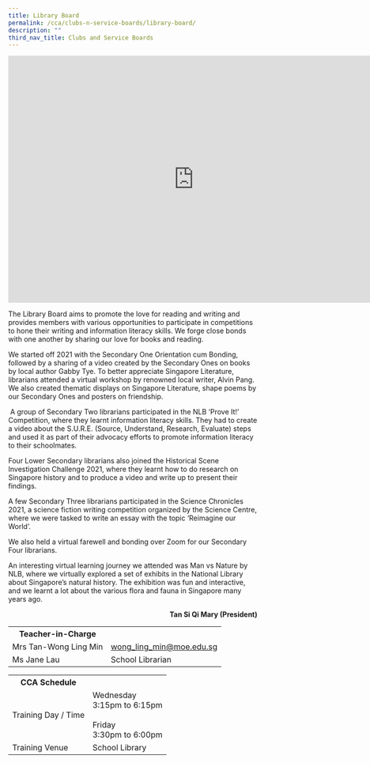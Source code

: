 ```yaml
---
title: Library Board
permalink: /cca/clubs-n-service-boards/library-board/
description: ""
third_nav_title: Clubs and Service Boards
---
```

<head>
<style>
table {
  border-collapse: collapse;
  width: 100%;
}

th, td {
  padding: 8px;
  text-align: left;
  border-bottom: 1px solid #ddd;
}

tr:hover {background-color: #F5F5DC;}
</style>
</head>

<iframe src="https://docs.google.com/presentation/d/e/2PACX-1vSmsy4YHH8nNCsE-9EZjhzxJ8QZKpujjCTWM0OljbJpLGQphB5EG86zbCzAWdD5H5GEcFafY9ySbdEF/embed?start=false&loop=false&delayms=10000" frameborder="0" width="750" height="500" allowfullscreen="true"></iframe>

<p dir="ltr">The Library Board aims to promote the love for reading and writing and provides members with various opportunities to participate in competitions to hone their writing and information literacy skills. We forge close bonds with one another by sharing our love for books and reading.</p>
<p dir="ltr">We started off 2021 with the Secondary One Orientation cum Bonding, followed by a sharing of a video created by the Secondary Ones on books by local author Gabby Tye. To better appreciate Singapore Literature, librarians attended a virtual workshop by renowned local writer, Alvin Pang. We also created thematic displays on Singapore Literature, shape poems by our Secondary Ones and posters on friendship.</p>
<p dir="ltr">&nbsp;A group of Secondary Two librarians participated in the NLB &lsquo;Prove It!&rsquo; Competition, where they learnt information literacy skills. They had to create a video about the S.U.R.E. (Source, Understand, Research, Evaluate) steps and used it as part of their advocacy efforts to promote information literacy to their schoolmates.&nbsp;</p>
<p dir="ltr">Four Lower Secondary librarians also joined the Historical Scene Investigation Challenge 2021, where they learnt how to do research on Singapore history and to produce a video and write up to present their findings.&nbsp;</p>
<p dir="ltr">A few Secondary Three librarians participated in the Science Chronicles 2021, a science fiction writing competition organized by the Science Centre, where we were tasked to write an essay with the topic &lsquo;Reimagine our World&rsquo;.&nbsp;</p>
<p dir="ltr">We also held a virtual farewell and bonding over Zoom for our Secondary Four librarians.</p>
<p dir="ltr">An interesting virtual learning journey we attended was Man vs Nature by NLB, where we virtually explored a set of exhibits in the National Library about Singapore&rsquo;s natural history. The exhibition was fun and interactive, and we learnt a lot about the various flora and fauna in Singapore many years ago.</p>
<p style="text-align: right;"><strong>Tan Si Qi Mary (President)</strong></p>

<table>
	<tbody><tr><th colspan="1">Teacher-in-Charge</th>
</tr><tr>
	<td rowspan="1">Mrs Tan-Wong Ling Min</td>
 <td><a target="" href="mailto:wong_ling_min@moe.edu.sg">wong_ling_min@moe.edu.sg</a></td>
	 	</tr>
<tr>
	<td rowspan="1">Ms Jane Lau</td>
 <td>School Librarian</td>
	 	</tr>
	</tbody>
	</table>
<table>
	<tbody><tr><th colspan="1">CCA Schedule</th>
</tr><tr>
	<td rowspan="1"> Training Day / Time</td>
<td>Wednesday<br>
	3:15pm to 6:15pm<br>
	<br>
	Friday<br>
	3:30pm to 6:00pm
		</td>
	 	</tr>
<tr>
	<td rowspan="1">Training Venue</td>
 <td rowspan="1">School Library</td>
	</tr>
</tbody>
</table>